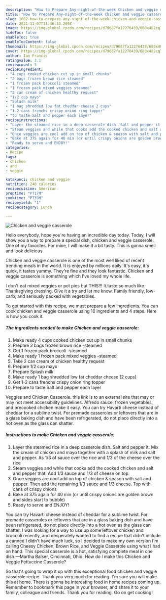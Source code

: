 ```yaml
---
description: "How to Prepare Any-night-of-the-week Chicken and veggie casserole"
title: "How to Prepare Any-night-of-the-week Chicken and veggie casserole"
slug: 1662-how-to-prepare-any-night-of-the-week-chicken-and-veggie-casserole
date: 2021-11-07T11:46:33.269Z
image: https://img-global.cpcdn.com/recipes/d79687fa12276439/680x482cq70/chicken-and-veggie-casserole-recipe-main-photo.jpg
hideToc: false
enableToc: true
enableTocContent: false
thumbnail: https://img-global.cpcdn.com/recipes/d79687fa12276439/680x482cq70/chicken-and-veggie-casserole-recipe-main-photo.jpg
cover: https://img-global.cpcdn.com/recipes/d79687fa12276439/680x482cq70/chicken-and-veggie-casserole-recipe-main-photo.jpg
author: Ian Francis
ratingvalue: 3.1
reviewcount: 3
recipeingredient:
- "4 cups cooked chicken cut up in small chunks"
- "2 bags frozen brown rice steamed"
- "1 frozen pack broccoli steamed"
- "1 frozen pack mixed veggies steamed"
- "2 can cream of chicken healthy request"
- "1/2 cup mayo"
- "Splash milk"
- "1 bag shredded low fat cheddar cheese 2 cups"
- "1-2 cans frenchs crispy onion ring topper"
- "to taste Salt and pepper each layer"
recipeinstructions:
- "Layer the steamed rice in a deep casserole dish. Salt and pepper it. Mix the cream of chicken and mayo together with a splash of milk and salt and pepper. As 1/3 of sauce over the rice and 1/3 of the cheese over the rice"
- "Steam veggies and while that cooks add the cooked chicken and salt and pepper that. Add 1/3 sauce and 1/3 of cheese on top."
- "Once veggies are cool add on top of chicken & season with salt and pepper. Then add the remaining 1/3 sauce and 1/3 cheese. Top with cans of crispy onions"
- "Bake at 375 again for 40 min (or until crispy onions are golden brown and sides start to bubble)"
- "Ready to serve and ENJOY!"
categories:
- Recipe
tags:
- chicken
- and
- veggie

katakunci: chicken and veggie 
nutrition: 240 calories
recipecuisine: American
preptime: "PT17M"
cooktime: "PT39M"
recipeyield: "1"
recipecategory: Lunch

---
```



![Chicken and veggie casserole](https://img-global.cpcdn.com/recipes/d79687fa12276439/680x482cq70/chicken-and-veggie-casserole-recipe-main-photo.jpg)

Hello everybody, hope you're having an incredible day today. Today, I will show you a way to prepare a special dish, chicken and veggie casserole. One of my favorites. For mine, I will make it a bit tasty. This is gonna smell and look delicious.

Chicken and veggie casserole is one of the most well liked of recent trending meals in the world. It is enjoyed by millions daily. It's easy, it's quick, it tastes yummy. They're fine and they look fantastic. Chicken and veggie casserole is something which I've loved my whole life.

I don&#39;t eat mixed veggies or pot pies but THIS!!! It taste so much like Thanksgiving dressing. Give it a try and let me know. Family friendly, low-carb, and seriously packed with vegetables.


To get started with this recipe, we must prepare a few ingredients. You can cook chicken and veggie casserole using 10 ingredients and 4 steps. Here is how you cook it.

<!--inarticleads1-->

##### The ingredients needed to make Chicken and veggie casserole:

1. Make ready 4 cups cooked chicken cut up in small chunks
1. Prepare 2 bags frozen brown rice -steamed
1. Get 1 frozen pack broccoli -steamed
1. Make ready 1 frozen pack mixed veggies -steamed
1. Take 2 can cream of chicken healthy request
1. Prepare 1/2 cup mayo
1. Prepare Splash milk
1. Make ready 1 bag shredded low fat cheddar cheese (2 cups)
1. Get 1-2 cans frenchs crispy onion ring topper
1. Prepare to taste Salt and pepper each layer


Veggies and Chicken Casserole. this link is to an external site that may or may not meet accessibility guidelines. Alfredo sauce, frozen vegetables, and precooked chicken make it easy. You can try Havarti cheese instead of cheddar for a sublime twist. For premade casseroles or leftovers that are in a glass baking dish and have been refrigerated, do not place directly into a hot oven as the glass can shatter. 

<!--inarticleads2-->

##### Instructions to make Chicken and veggie casserole:

1. Layer the steamed rice in a deep casserole dish. Salt and pepper it. Mix the cream of chicken and mayo together with a splash of milk and salt and pepper. As 1/3 of sauce over the rice and 1/3 of the cheese over the rice
1. Steam veggies and while that cooks add the cooked chicken and salt and pepper that. Add 1/3 sauce and 1/3 of cheese on top.
1. Once veggies are cool add on top of chicken & season with salt and pepper. Then add the remaining 1/3 sauce and 1/3 cheese. Top with cans of crispy onions
1. Bake at 375 again for 40 min (or until crispy onions are golden brown and sides start to bubble)
1. Ready to serve and ENJOY!

You can try Havarti cheese instead of cheddar for a sublime twist. For premade casseroles or leftovers that are in a glass baking dish and have been refrigerated, do not place directly into a hot oven as the glass can shatter. I was looking for a way to use up some leftover chicken and broccoli recently, and desperately wanted to find a recipe that didn&#39;t include a canned I didn&#39;t have much luck, so I decided to make my own version I&#39;m calling Cheesy Chicken, Brown Rice, and Veggie Casserole using what I had on hand. This special casserole is a hot, satisfying complete meal in one dish.—Martha Balser, Cincinnati, Ohio. How do I make this Chicken and Veggie Fettuccine Casserole? 

So that's going to wrap it up with this exceptional food chicken and veggie casserole recipe. Thank you very much for reading. I'm sure you will make this at home. There is gonna be interesting food in home recipes coming up. Remember to bookmark this page in your browser, and share it to your family, colleague and friends. Thank you for reading. Go on get cooking!
